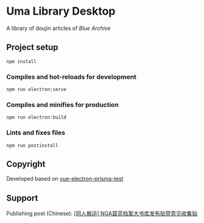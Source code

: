 # Uma Library Desktop

A library of doujin articles of _Blue Archive_

## Project setup
```
npm install
```

### Compiles and hot-reloads for development
```
npm run electron:serve
```

### Compiles and minifies for production
```
npm run electron:build
```

### Lints and fixes files
```
npm run postinstall
```

## Copyright

Developed based on [vue-electron-prisma-test](https://github.com/clementvp/vue-electron-prisma-test)

## Support

Publishing post (Chinese): [[同人搬运] NGA碧蓝档案大书库发布贴暨意见收集贴](https://bbs.nga.cn/read.php?tid=38898512)